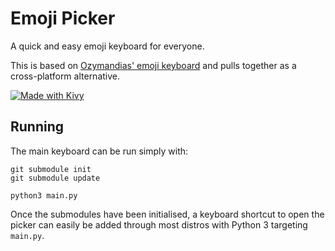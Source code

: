 # Emoji Picker
A quick and easy emoji keyboard for everyone.

This is based on [Ozymandias' emoji keyboard](https://github.com/OzymandiasTheGreat/emoji-keyboard) and pulls together as a cross-platform alternative.

[![Made with Kivy](https://img.shields.io/badge/Made%20with-Kivy-1f425f.svg)](https://kivy.org/)


## Running
The main keyboard can be run simply with:
```
git submodule init
git submodule update

python3 main.py
```

Once the submodules have been initialised, a keyboard shortcut to open the picker can  easily be added through most distros with Python 3 targeting `main.py`.
